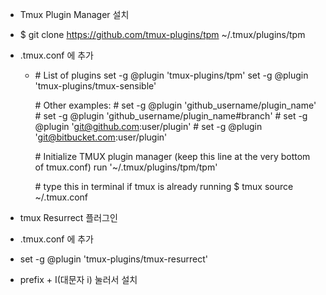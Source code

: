 * Tmux Plugin Manager 설치

 * $ git clone https://github.com/tmux-plugins/tpm ~/.tmux/plugins/tpm
 * .tmux.conf 에 추가

   * \# List of plugins
     set -g @plugin 'tmux-plugins/tpm'
     set -g @plugin 'tmux-plugins/tmux-sensible'

     \# Other examples:
     \# set -g @plugin 'github_username/plugin_name'
     \# set -g @plugin 'github_username/plugin_name#branch'
     \# set -g @plugin 'git@github.com:user/plugin'
     \# set -g @plugin 'git@bitbucket.com:user/plugin'

     \# Initialize TMUX plugin manager (keep this line at the very bottom of tmux.conf)
     run '~/.tmux/plugins/tpm/tpm'

     \# type this in terminal if tmux is already running
     $ tmux source ~/.tmux.conf

* tmux Resurrect 플러그인

 * .tmux.conf 에 추가
 * set -g @plugin 'tmux-plugins/tmux-resurrect'

 * prefix + I(대문자 i)  눌러서 설치
